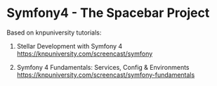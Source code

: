 # Symfony4 - The Spacebar Project

Based on knpuniversity tutorials:
1. Stellar Development with Symfony 4
https://knpuniversity.com/screencast/symfony

2. Symfony 4 Fundamentals: Services, Config & Environments
https://knpuniversity.com/screencast/symfony-fundamentals
